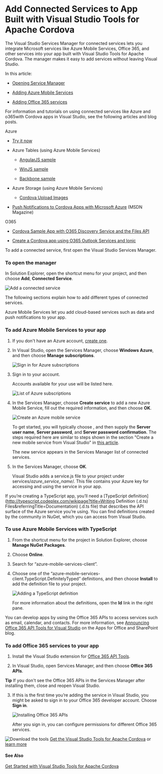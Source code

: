 <properties
   pageTitle="Add Connected Services to App Built with Visual Studio Tools for Apache Cordova | Cordova"
   description="description"
   services="na"
   documentationCenter=""
   authors="Mikejo5000"
   tags=""/>
<tags
   ms.service="na"
   ms.devlang="javascript"
   ms.topic="article"
   ms.tgt_pltfrm="mobile-multiple"
   ms.workload="na"
   ms.date="09/10/2015"
   ms.author="mikejo"/>
# Add Connected Services to App Built with Visual Studio Tools for Apache Cordova


The Visual Studio Services Manager for connected services lets you integrate Microsoft services like Azure Mobile Services, Office 365, and other services into your app built with Visual Studio Tools for Apache Cordova. The manager makes it easy to add services without leaving Visual Studio.

In this article:

*   [Opening Service Manager](#ServiceMan)

*   [Adding Azure Mobile Services](#Azure)

*   [Adding Office 365 services](#Office)

For information and tutorials on using connected services like Azure and o365with Cordova apps in Visual Studio, see the following articles and blog posts.

Azure

*   [Try it now](http://azure.microsoft.com/pricing/free-trial/)

*   Azure Tables (using Azure Mobile Services)

    *   [AngularJS sample](http://go.microsoft.com/fwlink/p/?LinkID=398516)

    *   [WinJS sample](http://go.microsoft.com/fwlink/p/?LinkID=398518)

    *   [Backbone sample](http://go.microsoft.com/fwlink/p/?LinkID=398517)

*   Azure Storage (using Azure Mobile Services)

    *   [Cordova Upload Images](https://github.com/Mikejo5001/mobile-services-samples/tree/master/CordovaUploadImages)

*   [Push Notifications to Cordova Apps with Microsoft Azure](https://msdn.microsoft.com/magazine/dn879353.aspx) (MSDN Magazine)

O365

*   [Cordova Sample App with O365 Discovery Service and the Files API](https://msdn.microsoft.com/en-us/library/dn848423.aspx)

*   [Create a Cordova app using O365 Outlook Services and Ionic](https://msdn.microsoft.com/en-us/library/dn911025.aspx)

To add a connected service, first open the Visual Studio Services Manager.

### <a id="ServiceMan"></a>To open the manager

In Solution Explorer, open the shortcut menu for your project, and then choose **Add**, **Connected Service**.

  ![Add a connected service](media/add-connected-services/connected-service-add.png)

The following sections explain how to add different types of connected services.

Azure Mobile Services let you add cloud-based services such as data and push notifications to your app.

### <a id="Azure"></a>To add Azure Mobile Services to your app


1. If you don't have an Azure account, [create one](http://azure.microsoft.com/pricing/free-trial/).

2.  In Visual Studio, open the Services Manager, choose **Windows Azure**, and then choose **Manage subscriptions**.

    ![Sign in for Azure subscriptions](media/add-connected-services/connected-service-manage-subscription.png)
3.  Sign in to your account.

    Accounts available for your use will be listed here.

    ![List of Azure subscriptions](media/add-connected-services/connected-service-accounts.png)
4. In the Services Manager, choose **Create service** to add a new Azure Mobile Service, fill out the required information, and then choose **OK**.

    ![Create an Azure mobile service](media/add-connected-services/connected-service-create.png)

    To get started, you will typically choose **<Create a free SQL Database>**, and then supply the **Server user name**, **Server password**, and **Server password confirmation**. The steps required here are similar to steps shown in the section "Create a new mobile service from Visual Studio" in [this article](http://azure.microsoft.com/documentation/articles/mobile-services-windows-store-javascript-get-started-data/).

    The new service appears in the Services Manager list of connected services.

5.  In the Services Manager, choose **OK**.

    Visual Studio adds a service.js file to your project under services/*azure_service_name*/. This file contains your Azure key for accessing and using the service in your app.

If you’re creating a TypeScript app, you’ll need a [TypeScript definition](http://typescript.codeplex.com/wikipage?title=Writing Definition (.d.ts) Files&referringTitle=Documentation) (.d.ts file) that describes the API surface of the Azure service you’re using. You can find definitions created by the community in NuGet, which you can access from Visual Studio.

### To use Azure Mobile Services with TypeScript

1.  From the shortcut menu for the project in Solution Explorer, choose **Manage NuGet Packages**.

2.  Choose **Online**.

3.  Search for “azure-mobile-services-client”.

4.  Choose one of the “azure-mobile-services-client.TypeScript.DefinitelyTyped” definitions, and then choose **Install** to add the definition file to your project.

    ![Adding a TypeScript definition](media/add-connected-services/connected-service-asm.png)

    For more information about the definitions, open the **Id** link in the right pane.

You can develop apps by using the Office 365 APIs to access services such as email, calendar, and contacts. For more information, see [Announcing Office 365 API Tools for Visual Studio](http://blogs.msdn.com/b/officeapps/archive/2014/03/12/announcing-office-365-api-tools-for-visual-studio-preview.aspx) on the Apps for Office and SharePoint blog.

### <a id="Office"></a>To add Office 365 services to your app

1. Install the Visual Studio extension for [Office 365 API Tools](http://aka.ms/office365apitoolspreview).

2.  In Visual Studio, open Services Manager, and then choose **Office 365 APIs**.

 **Tip** If you don't see the Office 365 APIs in the Services Manager after installing them, close and reopen Visual Studio.

3.  If this is the first time you’re adding the service in Visual Studio, you might be asked to sign in to your Office 365 developer account. Choose **Sign in**.

    ![Installing Office 365 APIs](media/add-connected-services/connected-service-O365.png)

    After you sign in, you can configure permissions for different Office 365 services.

![Download the tools](media/add-connected-services/connected-service-download-link.png) [Get the Visual Studio Tools for Apache Cordova](http://aka.ms/mchm38) or [learn more](https://www.visualstudio.com/cordova-vs.aspx)

#### See Also
[Get Started with Visual Studio Tools for Apache Cordova](../getting-started/get-started-vs-tools-apache-cordova.md)
